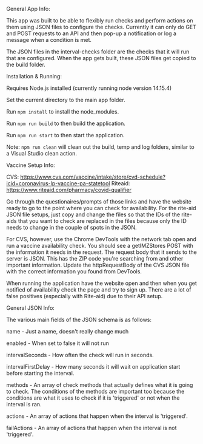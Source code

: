 General App Info:

This app was built to be able to flexibly run checks and perform actions on them using JSON files to configure the checks. Currently it can only do GET and POST requests to an API and then pop-up a notification or log a message when a condition is met.

The JSON files in the interval-checks folder are the checks that it will run that are configured. When the app gets built, these JSON files get copied to the build folder.





Installation & Running:

Requires Node.js installed (currently running node version 14.15.4)

Set the current directory to the main app folder.

Run `npm install` to install the node_modules.

Run `npm run build` to then build the application.

Run `npm run start` to then start the application.

Note: `npm run clean` will clean out the build, temp and log folders, similar to a Visual Studio clean action.



Vaccine Setup Info:

CVS: https://www.cvs.com/vaccine/intake/store/cvd-schedule?icid=coronavirus-lp-vaccine-pa-statetool
Riteaid: https://www.riteaid.com/pharmacy/covid-qualifier

Go through the questionaires/prompts of those links and have the website ready to go to the point where you can check for availability. For the rite-aid JSON file setups, just copy and change the files so that the IDs of the rite-aids that you want to check are replaced in the files because only the ID needs to change in the couple of spots in the JSON.

For CVS, however, use the Chrome DevTools with the network tab open and run a vaccine availability check. You should see a getIMZStores POST with the information it needs in the request. The request body that it sends to the server is JSON. This has the ZIP code you're searching from and other important information. Update the httpRequestBody of the CVS JSON file with the correct information you found from DevTools.

When running the application have the website open and then when you get notified of availability check the page and try to sign up. There are a lot of false positives (especially with Rite-aid) due to their API setup.




General JSON Info:

The various main fields of the JSON schema is as follows:

name - Just a name, doesn't really change much

enabled - When set to false it will not run

intervalSeconds - How often the check will run in seconds.

intervalFirstDelay - How many seconds it will wait on application start before starting the interval.

methods - An array of check methods that actually defines what it is going to check. The conditions of the methods are important too because the conditions are what it uses to check if it is 'triggered' or not when the interval is ran.

actions - An array of actions that happen when the interval is 'triggered'.

failActions - An array of actions that happen when the interval is not 'triggered'.